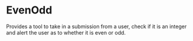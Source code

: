 # EvenOdd
Provides a tool to take in a submission from a user, check if it is an integer and alert the user as to whether it is even or odd.

